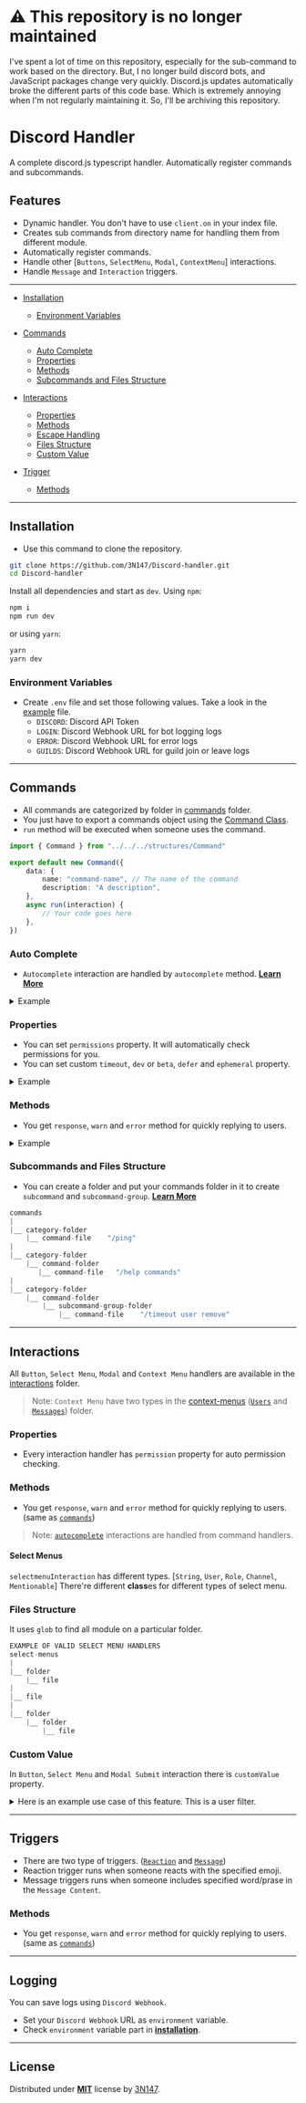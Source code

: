 # ⚠ This repository is no longer maintained

I've spent a lot of time on this repository, especially for the sub-command to work based on the directory. But, I no longer build discord bots, and JavaScript packages change very quickly. Discord.js updates automatically broke the different parts of this code base. Which is extremely annoying when I'm not regularly maintaining it. So, I'll be archiving this repository.

# Discord Handler

A complete discord.js typescript handler. Automatically register commands and subcommands.

## Features

-   Dynamic handler. You don't have to use `client.on` in your index file.
-   Creates sub commands from directory name for handling them from different module.
-   Automatically register commands.
-   Handle other [`Buttons`, `SelectMenu`, `Modal`, `ContextMenu`] interactions.
-   Handle `Message` and `Interaction` triggers.

---

-   [Installation](#installation)

    -   [Environment Variables](#environment-variables)

-   [Commands](#commands)

    -   [Auto Complete](#auto-complete)
    -   [Properties](#properties)
    -   [Methods](#methods)
    -   [Subcommands and Files Structure](#subcommands-and-files-structure)

-   [Interactions](#interactions)

    -   [Properties](#properties-1)
    -   [Methods](#methods-1)
    -   [Escape Handling](#escape-handling)
    -   [Files Structure](#files-structure)
    -   [Custom Value](#custom-value)

-   [Trigger](#triggers)

    -   [Methods](#methods-2)

---

## Installation

-   Use this command to clone the repository.

```bash
git clone https://github.com/3N147/Discord-handler.git
cd Discord-handler
```

Install all dependencies and start as `dev`. Using `npm`:

```bash
npm i
npm run dev
```

or using `yarn`:

```bash
yarn
yarn dev
```

### Environment Variables

-   Create `.env` file and set those following values. Take a look in the [example](.env.example) file.
    -   `DISCORD`: Discord API Token
    -   `LOGIN`: Discord Webhook URL for bot logging logs
    -   `ERROR`: Discord Webhook URL for error logs
    -   `GUILDS`: Discord Webhook URL for guild join or leave logs

---

## Commands

-   All commands are categorized by folder in [commands](/src/commands/) folder.
-   You just have to export a commands object using the [Command Class](src/structures/Command.ts).
-   `run` method will be executed when someone uses the command.

```ts
import { Command } from "../../../structures/Command"

export default new Command({
    data: {
        name: "command-name", // The name of the command
        description: "A description",
    },
    async run(interaction) {
        // Your code goes here
    },
})
```

### Auto Complete

-   `Autocomplete` interaction are handled by `autocomplete` method. **[Learn More]()**

<details>
<summary>Example</summary>

```ts
import { Command } from "../../../structures/Command"
import { ApplicationCommandOptionType } from "discord.js"

export default new Command({
    data: {
        name: "autocomplete",
        description: "autocomplete example",
        options: [
            {
                type: ApplicationCommandOptionType.String,
                name: "input",
                description: "Type anything for autocomplete.",
                autocomplete: true,
                required: true,
            },
        ],
    },
    async autocomplete(interaction, focused) {
        const choices = getChoicesSomeHow(focused)
        return choices
    },
    async run(command) {
        return
    },
})
```

</details>

### Properties

-   You can set `permissions` property. It will automatically check permissions for you.
-   You can set custom `timeout`, `dev` or `beta`, `defer` and `ephemeral` property.

<details>
<summary>Example</summary>

```ts
import { Command } from "../../../structures/Command"

export default new Command({
    data: { name: "ping", description: "ping pong" },
    dev: true,
    beta: true,
    permissions: ["Speak"],
    deffer: true,
    ephemeral: true,
    timeout: 1000 * 5, // 5 seconds
    async autocomplete(interaction, focused) {},
    async run(command) {},
})
```

</details>

### Methods

-   You get `response`, `warn` and `error` method for quickly replying to users.

<details>
<summary>Example</summary>

```ts
import { Command } from "../../../structures/Command"

export default new Command({
    data: { name: "ping", description: "ping pong" },
    async run(command) {
        command.response("Thanks for using me.")
        command.warn("You can't do that.", false, 5)
        command.error("User don't exists.", true)
    },
})
```

</details>

### Subcommands and Files Structure

-   You can create a folder and put your commands folder in it to create `subcommand` and `subcommand-group`. **[Learn More](https://discord.com/developers/docs/interactions/application-commands#subcommands-and-subcommand-groups)**

```ts
commands
|
|__ category-folder
    |__ command-file    "/ping"
|
|__ category-folder
    |__ command-folder
       |__ command-file   "/help commands"
|
|__ category-folder
    |__ command-folder
        |__ subcommand-group-folder
            |__ command-file    "/timeout user remove"
```

---

## Interactions

All `Button`, `Select Menu`, `Modal` and `Context Menu` handlers are available in the [interactions](/src/interaction/) folder.

> Note: `Context Menu` have two types in the [context-menus](src/interaction/context-menus/) ([`Users`](src/interaction/context-menus/users/) and [`Messages`](src/interaction/context-menus/messages/)) folder.

### Properties

-   Every interaction handler has `permission` property for auto permission checking.

### Methods

-   You get `response`, `warn` and `error` method for quickly replying to users. (same as [`commands`](#methods))

> Note: [`autocomplete`](#auto-complete) interactions are handled from command handlers.

#### Select Menus

`selectmenuInteraction` has different types. [`String`, `User`, `Role`, `Channel`, `Mentionable`] There're different **class**es for different types of select menu.

### Files Structure

It uses `glob` to find all module on a particular folder.

```ts
EXAMPLE OF VALID SELECT MENU HANDLERS
select-menus
|
|__ folder
    |__ file
|
|__ file
|
|__ folder
    |__ folder
        |__ file
```

### Custom Value

In `Button`, `Select Menu` and `Modal Submit` interaction there is `customValue` property.

<details>
<summary>Here is an example use case of this feature. This is a user filter.</summary>

```ts
import { Command } from "../../../structures/Command"

// Command handler
export default new Command({
    data: {name: "create-button", description: "create a cool button"},
    async run(interaction) {
        // customId = `${key}:${customValue}`
        const button = new ButtonBuilder()....setCustomId(`cool-button:${user.id}`)
        const components = [...(button)]
        interaction.reply({ components })
    },
})
```

```ts
import Button from "../../../structures/Button"

// Button handler
export default new Button({
    id: "cool-button", // key
    async run(interaction) {
        // customValue
        if (interaction.customValue !== interaction.user.id) interaction.warn("You can't use this button")
    },
})
```

</details>

---

## Triggers

-   There are two type of triggers. ([`Reaction`](src/triggers/reactions/) and [`Message`](src/triggers/messages/))
-   Reaction trigger runs when someone reacts with the specified emoji.
-   Message triggers runs when someone includes specified word/prase in the `Message Content`.

### Methods

-   You get `response`, `warn` and `error` method for quickly replying to users. (same as [`commands`](#methods))

---

## Logging

You can save logs using `Discord Webhook`.

-   Set your `Discord Webhook` URL as `environment` variable.
-   Check `environment` variable part in [**installation**](#installation).

---

## License

Distributed under **[MIT](./LICENSE)** license by [3N147](https://github.com/3N147).

